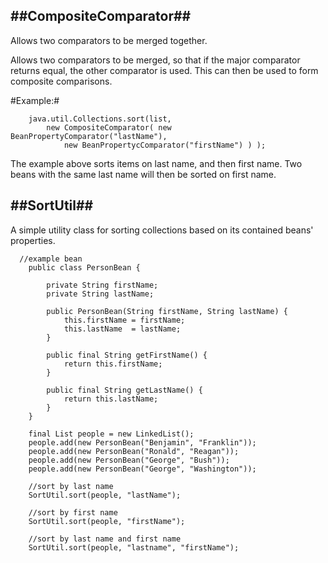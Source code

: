 ##CompositeComparator##
-------------------------------
Allows two comparators to be merged together.

Allows two comparators to be merged, so that if the major comparator returns equal, the other comparator is used. This can then be used to form composite comparisons.

#Example:#

        java.util.Collections.sort(list, 
            new CompositeComparator( new BeanPropertyComparator("lastName"), 
                new BeanPropertycComparator("firstName") ) ); 

The example above sorts items on last name, and then first name. Two beans with the same last name will then be sorted on first name.

##SortUtil##
-------------------------------
A simple utility class for sorting collections based on its contained beans' properties.

      //example bean
        public class PersonBean {
 
            private String firstName;
            private String lastName;
 
            public PersonBean(String firstName, String lastName) {
                this.firstName = firstName;
                this.lastName  = lastName;
            }
 
            public final String getFirstName() {
                return this.firstName;
            }
 
            public final String getLastName() {
                return this.lastName;
            }
        }

        final List people = new LinkedList();
        people.add(new PersonBean("Benjamin", "Franklin"));
        people.add(new PersonBean("Ronald", "Reagan"));
        people.add(new PersonBean("George", "Bush"));
        people.add(new PersonBean("George", "Washington"));
 
        //sort by last name
        SortUtil.sort(people, "lastName");
 
        //sort by first name
        SortUtil.sort(people, "firstName");
 
        //sort by last name and first name
        SortUtil.sort(people, "lastname", "firstName");
